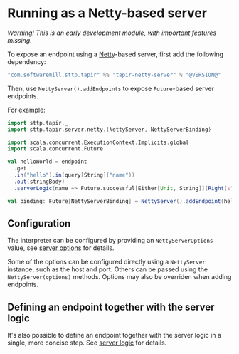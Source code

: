 # Running as a Netty-based server

*Warning! This is an early development module, with important features missing.*

To expose an endpoint using a [Netty](https://netty.io)-based server, first add the following dependency:

```scala
"com.softwaremill.sttp.tapir" %% "tapir-netty-server" % "@VERSION@"
```

Then, use `NettyServer().addEndpoints` to expose `Future`-based server endpoints.

For example:

```scala mdoc:compile-only
import sttp.tapir._
import sttp.tapir.server.netty.{NettyServer, NettyServerBinding}

import scala.concurrent.ExecutionContext.Implicits.global
import scala.concurrent.Future

val helloWorld = endpoint
  .get
  .in("hello").in(query[String]("name"))
  .out(stringBody)
  .serverLogic(name => Future.successful[Either[Unit, String]](Right(s"Hello, $name!")))

val binding: Future[NettyServerBinding] = NettyServer().addEndpoint(helloWorld).start()
```

## Configuration

The interpreter can be configured by providing an `NettyServerOptions` value, see [server options](options.md) for 
details.

Some of the options can be configured directly using a `NettyServer` instance, such as the host and port. Others
can be passed using the `NettyServer(options)` methods. Options may also be overriden when adding endpoints.

## Defining an endpoint together with the server logic

It's also possible to define an endpoint together with the server logic in a single, more concise step. See
[server logic](logic.md) for details.

